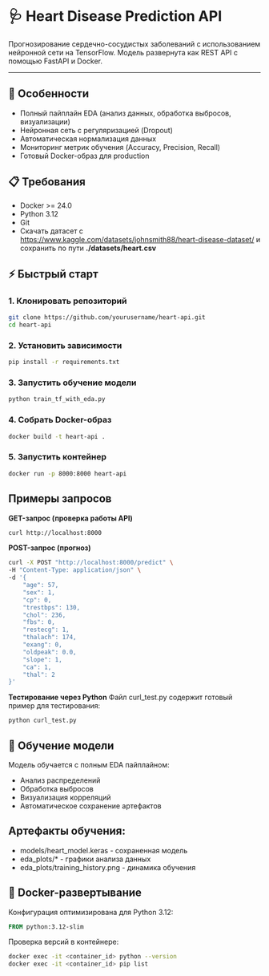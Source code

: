 # 🩺 Heart Disease Prediction API

Прогнозирование сердечно-сосудистых заболеваний с использованием нейронной сети на TensorFlow. Модель развернута как REST API с помощью FastAPI и Docker.

---

## 🚀 Особенности
- Полный пайплайн EDA (анализ данных, обработка выбросов, визуализации)
- Нейронная сеть с регуляризацией (Dropout)
- Автоматическая нормализация данных
- Мониторинг метрик обучения (Accuracy, Precision, Recall)
- Готовый Docker-образ для production

## 📋 Требования
- Docker >= 24.0
- Python 3.12
- Git
- Скачать датасет с https://www.kaggle.com/datasets/johnsmith88/heart-disease-dataset/ и сохранить по пути **./datasets/heart.csv**

## ⚡ Быстрый старт

### 1. Клонировать репозиторий
```bash
git clone https://github.com/yourusername/heart-api.git
cd heart-api
```
### 2. Установить зависимости
```bash
pip install -r requirements.txt
```
### 3. Запустить обучение модели
```bash
python train_tf_with_eda.py
```

### 4. Собрать Docker-образ
```bash
docker build -t heart-api .
```

### 5. Запустить контейнер
```bash
docker run -p 8000:8000 heart-api
```

## Примеры запросов
**GET-запрос (проверка работы API)**
```bash
curl http://localhost:8000
```

**POST-запрос (прогноз)**
```bash
curl -X POST "http://localhost:8000/predict" \
-H "Content-Type: application/json" \
-d '{
    "age": 57,
    "sex": 1,
    "cp": 0,
    "trestbps": 130,
    "chol": 236,
    "fbs": 0,
    "restecg": 1,
    "thalach": 174,
    "exang": 0,
    "oldpeak": 0.0,
    "slope": 1,
    "ca": 1,
    "thal": 2
}'
```

**Тестирование через Python**
Файл curl_test.py содержит готовый пример для тестирования:
```bash
python curl_test.py
```

## 🧠 Обучение модели
Модель обучается с полным EDA пайплайном:

- Анализ распределений
- Обработка выбросов
- Визуализация корреляций
- Автоматическое сохранение артефактов

## Артефакты обучения:

- models/heart_model.keras - сохраненная модель
- eda_plots/* - графики анализа данных
- eda_plots/training_history.png - динамика обучения

## 🐳 Docker-развертывание
Конфигурация оптимизирована для Python 3.12:

```dockerfile
FROM python:3.12-slim
```

Проверка версий в контейнере:

```bash
docker exec -it <container_id> python --version
docker exec -it <container_id> pip list
```
